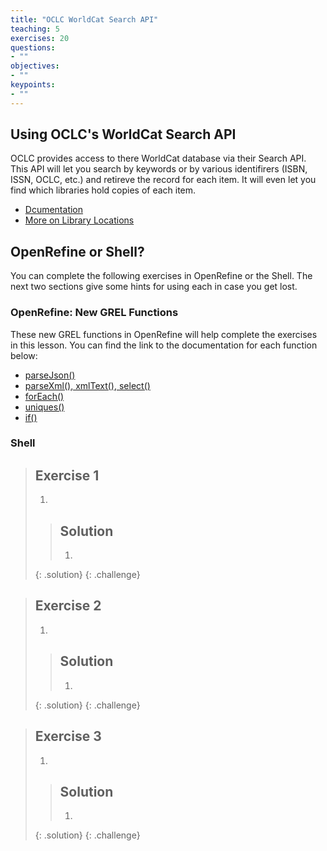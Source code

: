 ```yaml
---
title: "OCLC WorldCat Search API"
teaching: 5
exercises: 20
questions:
- ""
objectives:
- ""
keypoints:
- ""
---
```


## Using OCLC's WorldCat Search API
OCLC provides access to there WorldCat database via their Search API. This API will let you search by keywords or by various identifirers (ISBN, ISSN, OCLC, etc.) and retireve the record for each item. It will even let you find which libraries hold copies of each item. 
- [Dcumentation](https://www.oclc.org/developer/develop/web-services/worldcat-search-api/bibliographic-resource.en.html)
- [More on Library Locations](https://www.oclc.org/developer/develop/web-services/worldcat-search-api/library-locations.en.html)

## OpenRefine or Shell?
You can complete the following exercises in OpenRefine or the Shell. The next two sections give some hints for using each in case you get lost.


### OpenRefine: New GREL Functions
These new GREL functions in OpenRefine will help complete the exercises in this lesson. You can find the link to the documentation for each function below:
- [parseJson()](https://github.com/OpenRefine/OpenRefine/wiki/GREL-Other-Functions#parsejsonstring-s)
- [parseXml(), xmlText(), select()](https://github.com/OpenRefine/OpenRefine/wiki/GREL-Other-Functions#jsoup-xml-and-html-parsing-functions)
- [forEach()](https://github.com/OpenRefine/OpenRefine/wiki/GREL-Controls#foreachexpression-a-variable-v-expression-e)
- [uniques()](https://github.com/OpenRefine/OpenRefine/wiki/GREL-Array-Functions#uniquesarray-a)
- [if()](https://github.com/OpenRefine/OpenRefine/wiki/GREL-Controls#ifexpression-o-expression-etrue-expression-efalse)

### Shell


>## Exercise 1 
>
>1. 
>
>>## Solution
>>1. 	 
>{: .solution}
{: .challenge}

>## Exercise 2 
>
>1. 
>
>>## Solution
>>1. 	 
>{: .solution}
{: .challenge}

>## Exercise 3 
>
>1. 
>
>>## Solution
>>1. 	 
>{: .solution}
{: .challenge}

